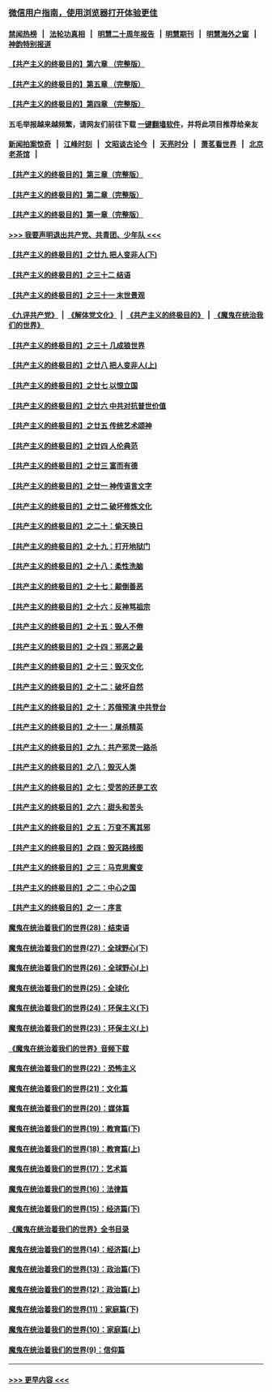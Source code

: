 ### [微信用户指南，使用浏览器打开体验更佳](https://github.com/gfw-breaker/banned-news1/blob/master/indexes/wechat-guide.md?t=0)
#### [禁闻热榜](热点新闻.md?t=0)  &nbsp;&nbsp;|&nbsp;&nbsp; [法轮功真相](https://github.com/gfw-breaker/truth/blob/master/README.md?t=0) &nbsp;&nbsp;|&nbsp;&nbsp; [明慧二十周年报告](https://github.com/gfw-breaker/mh-reports/blob/master/README.md?t=0) &nbsp;&nbsp;|&nbsp;&nbsp;[明慧期刊](https://github.com/gfw-breaker/mh-qikan) &nbsp;&nbsp;|&nbsp;&nbsp; [明慧海外之窗](https://github.com/gfw-breaker/mh-news/blob/master/README.md?t=0) &nbsp;&nbsp;|&nbsp;&nbsp; [神韵特别报道](https://github.com/gfw-breaker/mh-news/blob/master/shenyun.md?t=0)
#### [【共产主义的终极目的】第六章 （完整版）](../pages/nsc422/n11428913.md?t=02121144) 
#### [【共产主义的终极目的】第五章 （完整版）](../pages/nsc422/n11428912.md?t=02121144) 
#### [【共产主义的终极目的】第四章 （完整版）](../pages/nsc422/n11428907.md?t=02121144) 
#### 五毛举报越来越频繁，请网友们前往下载 [一键翻墙软件](https://github.com/gfw-breaker/ssr-accounts)，并将此项目推荐给亲友
#### [新闻拍案惊奇](https://github.com/gfw-breaker/banned-news1/blob/master/pages/link4.md) &nbsp;&nbsp;|&nbsp;&nbsp; [江峰时刻](https://github.com/gfw-breaker/banned-news1/blob/master/pages/link4.md) &nbsp;&nbsp;|&nbsp;&nbsp; [文昭谈古论今](https://github.com/gfw-breaker/banned-news1/blob/master/pages/link4.md) &nbsp;&nbsp;|&nbsp;&nbsp; [天亮时分](https://github.com/gfw-breaker/banned-news1/blob/master/pages/link4.md) &nbsp;&nbsp;|&nbsp;&nbsp; [萧茗看世界](https://github.com/gfw-breaker/banned-news1/blob/master/pages/link4.md) &nbsp;&nbsp;|&nbsp;&nbsp; [北京老茶馆](https://github.com/gfw-breaker/banned-news1/blob/master/pages/link4.md) &nbsp;&nbsp;|&nbsp;&nbsp; 
#### [【共产主义的终极目的】第三章（完整版）](../pages/nsc422/n11428848.md?t=02121144) 
#### [【共产主义的终极目的】第二章（完整版）](../pages/nsc422/n11428831.md?t=02121144) 
#### [【共产主义的终极目的】第一章（完整版）](../pages/nsc422/n11417651.md?t=02121144) 
#### [>>> 我要声明退出共产党、共青团、少年队 <<<](https://github.com/begood0513/goodnews/blob/master/quit/letter.md) 
#### [【共产主义的终极目的】之廿九 把人变非人(下)](../pages/nsc422/n11344140.md?t=02121144) 
#### [【共产主义的终极目的】之三十二 结语](../pages/nsc422/n11360535.md?t=02121144) 
#### [【共产主义的终极目的】之三十一 末世景观](../pages/nsc422/n11351129.md?t=02121144) 
#### [《九评共产党》](https://github.com/begood0513/9ping.md/blob/master/README.md) &nbsp;|&nbsp; [《解体党文化》](../../../../jtdwh.md/blob/master/README.md)  &nbsp;|&nbsp; [《共产主义的终极目的》](../../../../gczydzjmd.md/blob/master/README.md) &nbsp;|&nbsp; [《魔鬼在统治我们的世界》](../../../../mgztzwmdsj.md/blob/master/README.md) 
#### [【共产主义的终极目的】之三十 几成狼世界](../pages/nsc422/n11348280.md?t=02121144) 
#### [【共产主义的终极目的】之廿八 把人变非人(上)](../pages/nsc422/n11340492.md?t=02121144) 
#### [【共产主义的终极目的】之廿七 以恨立国](../pages/nsc422/n11336944.md?t=02121144) 
#### [【共产主义的终极目的】之廿六 中共对抗普世价值](../pages/nsc422/n11324785.md?t=02121144) 
#### [【共产主义的终极目的】之廿五 传统艺术颂神](../pages/nsc422/n11296396.md?t=02121144) 
#### [【共产主义的终极目的】之廿四 人伦典范](../pages/nsc422/n11296397.md?t=02121144) 
#### [【共产主义的终极目的】之廿三 富而有德](../pages/nsc422/n11283598.md?t=02121144) 
#### [【共产主义的终极目的】之廿一 神传语言文字](../pages/nsc422/n11263265.md?t=02121144) 
#### [【共产主义的终极目的】之廿二 破坏修炼文化](../pages/nsc422/n11245728.md?t=02121144) 
#### [【共产主义的终极目的】之二十：偷天换日](../pages/nsc422/n11238846.md?t=02121144) 
#### [【共产主义的终极目的】之十九：打开地狱门](../pages/nsc422/n11206376.md?t=02121144) 
#### [【共产主义的终极目的】之十八：柔性洗脑](../pages/nsc422/n11199994.md?t=02121144) 
#### [【共产主义的终极目的】之十七：颠倒善恶](../pages/nsc422/n11179782.md?t=02121144) 
#### [【共产主义的终极目的】之十六：反神骂祖宗](../pages/nsc422/n11166798.md?t=02121144) 
#### [【共产主义的终极目的】之十五：毁人不倦](../pages/nsc422/n11166792.md?t=02121144) 
#### [【共产主义的终极目的】之十四：邪恶之最](../pages/nsc422/n11150249.md?t=02121144) 
#### [【共产主义的终极目的】之十三：毁灭文化](../pages/nsc422/n11135227.md?t=02121144) 
#### [【共产主义的终极目的】之十二：破坏自然](../pages/nsc422/n11135214.md?t=02121144) 
#### [【共产主义的终极目的】之十：苏俄预演 中共登台](../pages/nsc422/n11118424.md?t=02121144) 
#### [【共产主义的终极目的】之十一：屠杀精英](../pages/nsc422/n11118442.md?t=02121144) 
#### [【共产主义的终极目的】之九：共产邪灵一路杀](../pages/nsc422/n11114139.md?t=02121144) 
#### [【共产主义的终极目的】之八：毁灭人类](../pages/nsc422/n11108503.md?t=02121144) 
#### [【共产主义的终极目的】之七：受苦的还是工农](../pages/nsc422/n11101809.md?t=02121144) 
#### [【共产主义的终极目的】之六：甜头和苦头](../pages/nsc422/n11096971.md?t=02121144) 
#### [【共产主义的终极目的】之五：万变不离其邪](../pages/nsc422/n11091285.md?t=02121144) 
#### [【共产主义的终极目的】之四：毁灭路线图](../pages/nsc422/n11086284.md?t=02121144) 
#### [【共产主义的终极目的】之三：马克思魔变](../pages/nsc422/n11061941.md?t=02121144) 
#### [【共产主义的终极目的】之二：中心之国](../pages/nsc422/n11047728.md?t=02121144) 
#### [【共产主义的终极目的】之一：序言](../pages/nsc422/n11086077.md?t=02121144) 
#### [魔鬼在统治着我们的世界(28)：结束语](../pages/nsc422/n10936246.md?t=02121144) 
#### [魔鬼在统治着我们的世界(27)：全球野心(下)](../pages/nsc422/n10928319.md?t=02121144) 
#### [魔鬼在统治着我们的世界(26)：全球野心(上)](../pages/nsc422/n10900318.md?t=02121144) 
#### [魔鬼在统治着我们的世界(25)：全球化](../pages/nsc422/n10788205.md?t=02121144) 
#### [魔鬼在统治着我们的世界(24)：环保主义(下)](../pages/nsc422/n10695307.md?t=02121144) 
#### [魔鬼在统治着我们的世界(23)：环保主义(上)](../pages/nsc422/n10688613.md?t=02121144) 
#### [《魔鬼在统治着我们的世界》音频下载](../pages/nsc422/n10635553.md?t=02121144) 
#### [魔鬼在统治着我们的世界(22)：恐怖主义](../pages/nsc422/n10614727.md?t=02121144) 
#### [魔鬼在统治着我们的世界(21)：文化篇](../pages/nsc422/n10597706.md?t=02121144) 
#### [魔鬼在统治着我们的世界(20)：媒体篇](../pages/nsc422/n10586579.md?t=02121144) 
#### [魔鬼在统治着我们的世界(19)：教育篇(下)](../pages/nsc422/n10564808.md?t=02121144) 
#### [魔鬼在统治着我们的世界(18)：教育篇(上)](../pages/nsc422/n10526970.md?t=02121144) 
#### [魔鬼在统治着我们的世界(17)：艺术篇](../pages/nsc422/n10499093.md?t=02121144) 
#### [魔鬼在统治着我们的世界(16)：法律篇](../pages/nsc422/n10485969.md?t=02121144) 
#### [魔鬼在统治着我们的世界(15)：经济篇(下)](../pages/nsc422/n10469975.md?t=02121144) 
#### [《魔鬼在统治着我们的世界》全书目录](../pages/nsc422/n10464261.md?t=02121144) 
#### [魔鬼在统治着我们的世界(14)：经济篇(上)](../pages/nsc422/n10457370.md?t=02121144) 
#### [魔鬼在统治着我们的世界(13)：政治篇(下)](../pages/nsc422/n10448270.md?t=02121144) 
#### [魔鬼在统治着我们的世界(12)：政治篇(上)](../pages/nsc422/n10444576.md?t=02121144) 
#### [魔鬼在统治着我们的世界(11)：家庭篇(下)](../pages/nsc422/n10440961.md?t=02121144) 
#### [魔鬼在统治着我们的世界(10)：家庭篇(上)](../pages/nsc422/n10435448.md?t=02121144) 
#### [魔鬼在统治着我们的世界(9)：信仰篇](../pages/nsc422/n10432159.md?t=02121144) 

----
#### [ >>> 更早内容 <<< ](../indexes/nsc422-earlier.md)
